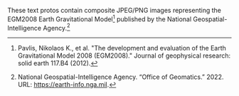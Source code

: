These text protos contain composite JPEG/PNG images representing the EGM2008 Earth Gravitational
Model[^1] published by the National Geospatial-Intelligence Agency.[^2]

[^1]: Pavlis, Nikolaos K., et al. "The development and evaluation of the Earth Gravitational Model
2008 (EGM2008)." Journal of geophysical research: solid earth 117.B4 (2012).

[^2]: National Geospatial-Intelligence Agency. “Office of Geomatics.” 2022.
URL: https://earth-info.nga.mil.